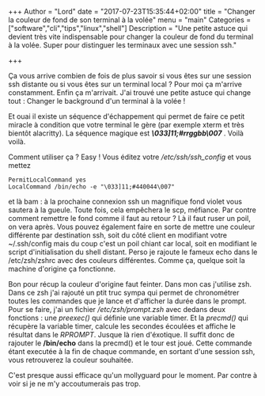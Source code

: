 +++
Author = "Lord"
date = "2017-07-23T15:35:44+02:00"
title = "Changer la couleur de fond de son terminal à la volée"
menu = "main"
Categories = ["software","cli","tips","linux","shell"]
Description = "Une petite astuce qui devient très vite indispensable pour changer la couleur de fond du terminal à la volée. Super pour distinguer les terminaux avec une session ssh."

+++

Ça vous arrive combien de fois de plus savoir si vous êtes sur une session ssh distante ou si vous êtes sur un terminal local ? Pour moi ça m'arrive constamment. Enfin ça m'arrivait. J'ai trouvé une petite astuce qui change tout : Changer le background d'un terminal à la volée !

Et ouai il existe un séquence d'échappement qui permet de faire ce petit miracle à condition que votre terminal le gère (par exemple xterm et très bientôt alacritty). La séquence magique est ***\033]11;#rrggbb\007*** . Voilà voilà.

Comment utiliser ça ? Easy ! Vous éditez votre */etc/ssh/ssh_config* et vous mettez
```
PermitLocalCommand yes
LocalCommand /bin/echo -e "\033]11;#440044\007"
```
et là bam : à la prochaine connexion ssh un magnifique fond violet vous sautera à la gueule. Toute fois, cela empêchera le scp, méfiance. Par contre comment remettre le fond comme il faut au retour ? Là il faut ruser un poil, on vera après. Vous pouvez également faire en sorte de mettre une couleur différente par destination ssh, soit du côté client en modifiant votre ~/.ssh/config mais du coup c'est un poil chiant car local, soit en modifiant le script d'initialisation du shell distant. Perso je rajoute le fameux echo dans le /etc/zsh/zshrc avec des couleurs différentes. Comme ça, quelque soit la machine d'origine ça fonctionne.

Bon pour récup la couleur d'origine faut feinter. Dans mon cas j'utilise zsh. Dans ce zsh j'ai rajouté un ptit truc sympa qui permet de chronométrer toutes les commandes que je lance et d'afficher la durée dans le prompt. Pour se faire, j'ai un fichier */etc/zsh/prompt.zsh* avec dedans deux fonctions : une *preexec()* qui définie une variable timer. Et la *precmd()* qui récupère la variable timer, calcule les secondes écoulées et affiche le résultat dans le *RPROMPT*. Jusque là rien d'éxotique. Il suffit donc de rajouter le **/bin/echo** dans la precmd() et le tour est joué. Cette commande étant executée à la fin de chaque commande, en sortant d'une session ssh, vous retrouverez la couleur souhaitée.

C'est presque aussi efficace qu'un mollyguard pour le moment. Par contre à voir si je ne m'y accoutumerais pas trop.
